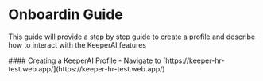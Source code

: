 # Onboardin Guide
<p>This guide will provide a step by step guide to create a profile and describe how to interact with the KeeperAI features<p>
#### Creating a KeeperAI Profile
- Navigate to [https://keeper-hr-test.web.app/](https://keeper-hr-test.web.app/)
